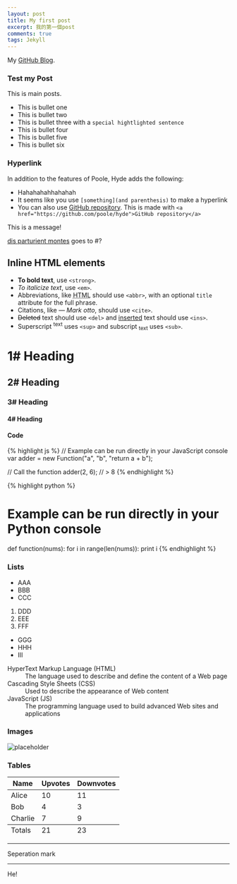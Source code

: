 ```yaml
---
layout: post
title: My first post
excerpt: 我的第一個post
comments: true
tags: Jekyll
---
```


My [GitHub Blog](http://skyeyvapor.github.io).

### Test my Post

This is main posts.

* This is bullet one
* This is bullet two
* This is bullet three with a `special hightlighted sentence`
* This is bullet four
* This is bullet five
* This is bullet six

### Hyperlink

In addition to the features of Poole, Hyde adds the following:

* Hahahahahhahahah
* It seems like you use `[something](and parenthesis)` to make a hyperlink
* You can also use <a href="https://github.com/poole/hyde">GitHub repository</a>. This is made with `<a href="https://github.com/poole/hyde">GitHub repository</a>`

<div class="message">
  This is a message!
</div>

<a href="#">dis parturient montes</a> goes to #?

## Inline HTML elements
- **To bold text**, use `<strong>`.
- *To italicize text*, use `<em>`.
- Abbreviations, like <abbr title="HyperText Markup Langage">HTML</abbr> should use `<abbr>`, with an optional `title` attribute for the full phrase.
- Citations, like <cite>&mdash; Mark otto</cite>, should use `<cite>`.
- <del>Deleted</del> text should use `<del>` and <ins>inserted</ins> text should use `<ins>`.
- Superscript <sup>text</sup> uses `<sup>` and subscript <sub>text</sub> uses `<sub>`.

# 1# Heading

## 2# Heading

### 3# Heading

#### 4# Heading

#### Code
{% highlight js %}
// Example can be run directly in your JavaScript console
var adder = new Function("a", "b", "return a + b");

// Call the function
adder(2, 6);
// > 8
{% endhighlight %}

{% highlight python %}
# Example can be run directly in your Python console

def function(nums):
	for i in range(len(nums)):
		print i
{% endhighlight %}


### Lists
- AAA
- BBB
- CCC
1. DDD
2. EEE
3. FFF
* GGG
* HHH
* III

<dl>
  <dt>HyperText Markup Language (HTML)</dt>
  <dd>The language used to describe and define the content of a Web page</dd>

  <dt>Cascading Style Sheets (CSS)</dt>
  <dd>Used to describe the appearance of Web content</dd>

  <dt>JavaScript (JS)</dt>
  <dd>The programming language used to build advanced Web sites and applications</dd>
</dl>

### Images

![placeholder](http://placehold.it/200x200 "Small example image")

### Tables
<table>
  <thead>
    <tr>
      <th>Name</th>
      <th>Upvotes</th>
      <th>Downvotes</th>
    </tr>
  </thead>
  <tfoot>
    <tr>
      <td>Totals</td>
      <td>21</td>
      <td>23</td>
    </tr>
  </tfoot>
  <tbody>
    <tr>
      <td>Alice</td>
      <td>10</td>
      <td>11</td>
    </tr>
    <tr>
      <td>Bob</td>
      <td>4</td>
      <td>3</td>
    </tr>
    <tr>
      <td>Charlie</td>
      <td>7</td>
      <td>9</td>
    </tr>
  </tbody>
</table>

---
Seperation mark


-----
He!